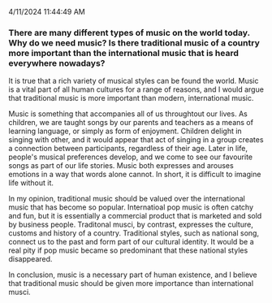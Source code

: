 4/11/2024 11:44:49 AM 

### There are many different types of music on the world today. Why do we need music? Is there traditional music of a country more important than the international music that is heard everywhere nowadays?

It is true that a rich variety of musical styles can be found the world. Music is a vital part of all human cultures for a range of reasons, and I would argue that traditional music is more important than modern, international music.

Music is something that accompanies all of us throughtout our lives. As children, we are taught songs by our parents and teachers as a means of learning language, or simply as form of enjoyment. Children delight in singing with other, and it would appear that act of singing in a group creates a connection between participants, regardless of their age. Later in life, people's musical preferences develop, and we come to see our favourite songs as part of our life stories. Music both expresses and arouses emotions in a way that words alone cannot. In short, it is difficult to imagine life without it.

In my opinion, traditional music should be valued over the international music that has become so popular. Internatioal pop music is often catchy and fun, but it is essentially a commercial product that is marketed and sold  by business people. Traditonal musci, by contrast, expresses the culture, customs and history of a country. Traditional styles, such as national song, connect us to the past and form part of our cultural identity. It would be a real pity if pop music became so predominant that these national styles disappeared.

In conclusion, music is a necessary part of human existence, and I believe that traditional music should be given more importance than international musci.


